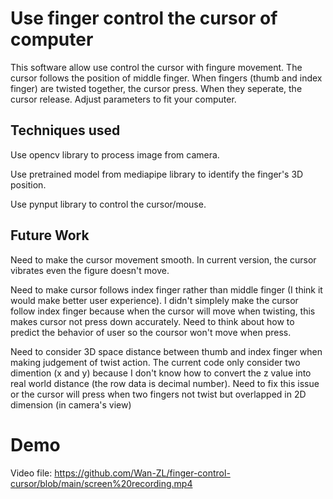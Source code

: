 # Use finger control the cursor of computer
This software allow use control the cursor with fingure movement. The cursor follows the position of middle finger. When fingers (thumb and index finger) are twisted together, the cursor press. When they seperate, the cursor release. Adjust parameters to fit your computer.
 
 
## Techniques used
Use opencv library to process image from camera.

Use pretrained model from mediapipe library to identify the finger's 3D position.

Use pynput library to control the cursor/mouse.

## Future Work 
Need to make the cursor movement smooth. In current version, the cursor vibrates even the figure doesn't move.

Need to make cursor follows index finger rather than middle finger (I think it would make better user experience). I didn't simplely make the cursor follow index finger because when the cursor will move when twisting, this makes cursor not press down accurately. Need to think about how to predict the behavior of user so the coursor won't move when press.

Need to consider 3D space distance between thumb and index finger when making judgement of twist action. The current code only consider two dimention (x and y) because I don't know how to convert the z value into real world distance (the row data is decimal number). Need to fix this issue or the cursor will press when two fingers not twist but overlapped in 2D dimension (in camera's view)

# Demo
Video file: https://github.com/Wan-ZL/finger-control-cursor/blob/main/screen%20recording.mp4
